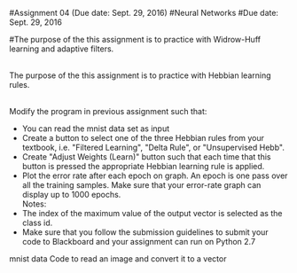 #Assignment 04 (Due date: Sept. 29, 2016)
#Neural Networks
#Due date: Sept. 29, 2016

#The purpose of the this assignment is to practice with Widrow-Huff learning and adaptive filters.
 
<br/>The purpose of the this assignment is to practice with Hebbian learning rules.
 
<br/>Modify the program in previous assignment such that:
* You can read the mnist data set as input
* Create a button to select one of the three Hebbian rules from your textbook, i.e. "Filtered Learning", "Delta Rule", or "Unsupervised Hebb".
* Create "Adjust Weights (Learn)" button such that each time that this button is pressed the appropriate Hebbian learning rule is applied.
* Plot the error rate after each epoch on graph. An epoch is one pass over all the training samples. Make sure that your error-rate graph can display up to 1000 epochs.
<br/>Notes:
* The index of the maximum value of the output vector is selected as the class id.
* Make sure that you follow the submission guidelines to submit your code to Blackboard and your assignment can run on Python 2.7
 
mnist data
Code to read an image and convert it to a vector
